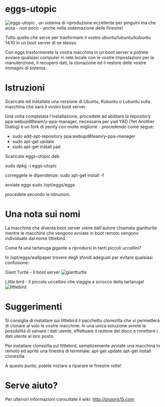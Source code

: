 eggs-utopic
===========


![eggs-utopic](https://github.com/pieroproietti/eggs-utopic/blob/master/opt/eggs/eggs.png?raw=true)
, un sistema di riproduzione eccellente per pinguini ma che aiuta - non 
poco - anche nella sistemazione delle finestre!

Tutto quello che serve per trasformare il vostro ubuntu/lubuntu/kubuntu 
14.10 in un boot server di se stesso.

Con eggs trasformerete la vostra macchina in un boot server e 
potrete avviare qualsiasi computer in rete locale con le vostre 
impostazioni per la manutenzione, il recupero dati, la clonazione ed
il restore delle vostre immagini di sistema.

Istruzioni
==========
Scaricate ed installate una versione di Ubuntu, Kubuntu o Lubuntu
sulla macchina che sarà il vostro boot server. 

Una volta completata l'installazione, procedete ad abilitare la 
repository ppa:webupd8team/y-ppa-manager, necessaria per yad 
YAD (Yet Another Dialog) è un fork di zenity con molte migliorie -
procedendo come segue:
- sudo add-apt-repository ppa:webupd8team/y-ppa-manager
- sudo apt-get update
- sudo apt-get install yad

Scaricate eggs-utopic.deb

sudo dpkg -i eggs-utopic

correggete le dipendenze:
sudo apt-get install -f

avviate eggs
sudo /opt/eggs/eggs

procedete secondo le istruzioni.

Una nota sui nomi
=================
La macchina che diventa boot server viene dall'autore chiamata giantturtle
mentre le macchine che vengono avviate in boot remoto vengono individuate 
dal nome littlebird. 

Come fa una tartaruga gigante a riprodursi in tanti
piccoli uccellini? 

In /opt/eggs/wallpaper trovere degli sfondi adeguati per evitare qualsiasi
confusione:

Giant Turtle - Il boot server
![giantturtle](https://github.com/pieroproietti/eggs-utopic/blob/master/opt/eggs/wallpapers/galapagos-giant-turtle.jpg?raw)

Little bird - Il piccolo uccellino che viaggia a scrocco della tartaruga!
![littlebird](https://github.com/pieroproietti/eggs-utopic/blob/master/opt/eggs/wallpapers/galapagos-little-bird.jpg?raw)

Suggerimenti
============
Si consiglia di installare sui littlebird il pacchetto clonezilla che vi 
permetterà di clonare al volo le vostre macchine. In una unica soluzione
avrete la possibilità di salvare i dati utente, effettuare il restore
del disco e rimettere i dati utente al loro posto.

Per installare clonezilla sul littlebird, semplicemente avviate una macchina
in remoto ed aprite una finestra di terminale:
 apt-get update
 apt-get install clonezilla
 
A questo punto, potete iniziare a riparare le finestre rotte!

Serve aiuto?
===========
Per ulteriori informazioni consultate il wiki: http://piojoris15.com
